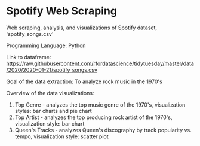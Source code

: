 # Spotify Web Scraping
Web scraping, analysis, and visualizations of Spotify dataset, 'spotify_songs.csv'

Programming Language: Python

Link to dataframe: https://raw.githubusercontent.com/rfordatascience/tidytuesday/master/data/2020/2020-01-21/spotify_songs.csv

Goal of the data extraction: To analyze rock music in the 1970's

Overview of the data visualizations:
1. Top Genre - analyzes the top music genre of the 1970's, visualization styles: bar charts and pie chart
2. Top Artist - analyzes the top producing rock artist of the 1970's, visualization style: bar chart
3. Queen's Tracks - analyzes Queen's discography by track popularity vs. tempo, visualization style: scatter plot 

